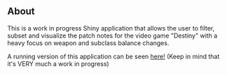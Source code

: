 
## About

This is a work in progress Shiny application that allows the user to filter, subset and visualize the patch notes for the video game "Destiny" with a heavy focus on weapon and subclass balance changes.

A running version of this application can be seen [here!](https://jbccollins.shinyapps.io/destinypatchnotesexplorer/) (Keep in mind that it's VERY much a work in progress)
